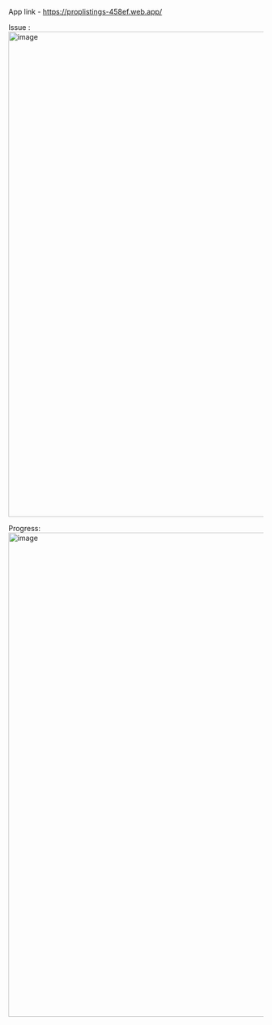 App link - https://proplistings-458ef.web.app/

Issue : 
<img width="959" alt="image" src="https://github.com/user-attachments/assets/630b18cc-bb5c-4762-953e-f7bbc1c055fa" />

Progress:
<img width="957" alt="image" src="https://github.com/user-attachments/assets/9e7e3d01-5608-4613-b74c-c8d9f940ab36" />

